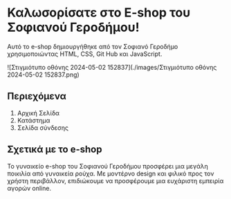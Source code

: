 # Καλωσορίσατε στο E-shop του Σοφιανού Γεροδήμου!

Αυτό το e-shop δημιουργήθηκε από τον Σοφιανό Γεροδήμο χρησιμοποιώντας HTML, CSS, Git Hub και JavaScript.

![Στιγμιότυπο οθόνης 2024-05-02 152837](./images/Στιγμιότυπο οθόνης 2024-05-02 152837.png)

## Περιεχόμενα

1. Aρχική Σελίδα
2. Κατάστημα
3. Σελίδα σύνδεσης

## Σχετικά με το e-shop

Το γυναικείο e-shop του Σοφιανού Γεροδήμου προσφέρει μια μεγάλη ποικιλία από γυναικεία ρούχα. Με μοντέρνο design και φιλικό προς τον χρήστη περιβάλλον, επιδιώκουμε να προσφέρουμε μια ευχάριστη εμπειρία αγορών online.